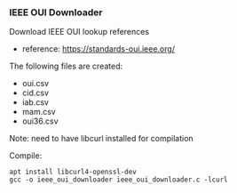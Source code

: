 ### IEEE OUI Downloader

Download IEEE OUI lookup references
- reference: https://standards-oui.ieee.org/

The following files are created:
- oui.csv
- cid.csv
- iab.csv
- mam.csv
- oui36.csv

Note: need to have libcurl installed for compilation

Compile:
```
apt install libcurl4-openssl-dev
gcc -o ieee_oui_downloader ieee_oui_downloader.c -lcurl
```